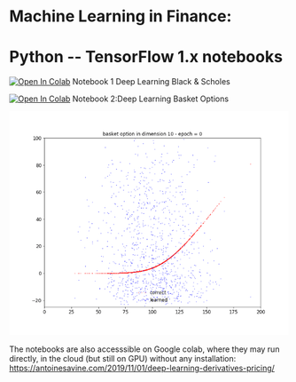 # Machine Learning in Finance:
# Python -- TensorFlow 1.x notebooks

[![Open In Colab](https://colab.research.google.com/assets/colab-badge.svg)](https://colab.research.google.com/github/asavine/CompFinLecture/blob/master/MLFinance/BlackScholesCall.ipynb) Notebook 1 Deep Learning Black & Scholes 

[![Open In Colab](https://colab.research.google.com/assets/colab-badge.svg)](https://colab.research.google.com/github/asavine/CompFinLecture/blob/master/MLFinance/BachelierBasket.ipynb) Notebook 2:Deep Learning Basket Options 

![Screenshot](anim.gif)

The notebooks are also accesssible on Google colab, where they may run directly, in the cloud (but still on GPU) without any installation: https://antoinesavine.com/2019/11/01/deep-learning-derivatives-pricing/

